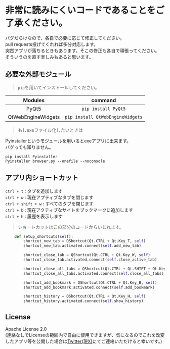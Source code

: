 # 非常に読みにくいコードであることをご了承ください。

バグだらけなので、各自で必要に応じて修正してください。  
pull requests投げてくれれば多分対応します。  
突然アプリが落ちるときもあります。そこの修正も各自で頑張ってください。  
そういうのを直す楽しみもあると思います。

## 必要な外部モジュール
> `pip`を用いてインストールしてください。

|Modules|command|
|:--:|:--:|
|PyQt5|`pip install PyQt5`|
|QtWebEngineWidgets|`pip install QtWebEngineWidgets`|

> もしexeファイル化したいときは

Pyinstallerというモジュールを用いるとexeアプリに出来ます。  
バグっても知りません。

```
pip install Pyinstaller
Pyinstaller browser.py --onefile --noconsole
```

## アプリ内ショートカット
`ctrl + t` : タブを追加します  
`ctrl + w` : 現在アプティブなタブを閉じます  
`ctrl + shift + w` : すべてのタブを閉じます  
`ctrl + b` : 現在アクティブなサイトをブックマークに追加します  
`ctrl + h` : 履歴を表示します  

> ショートカットはこの部分のコードからいじれます。
~~~python
    def setup_shortcuts(self):
        shortcut_new_tab = QShortcut(Qt.CTRL + Qt.Key_T, self)
        shortcut_new_tab.activated.connect(self.add_new_tab)

        shortcut_close_tab = QShortcut(Qt.CTRL + Qt.Key_W, self)
        shortcut_close_tab.activated.connect(self.close_active_tab)

        shortcut_close_all_tabs = QShortcut(Qt.CTRL + Qt.SHIFT + Qt.Key_W, self)
        shortcut_close_all_tabs.activated.connect(self.close_all_tabs)

        shortcut_add_bookmark = QShortcut(Qt.CTRL + Qt.Key_B, self)
        shortcut_add_bookmark.activated.connect(self.add_bookmark)

        shortcut_history = QShortcut(Qt.CTRL + Qt.Key_H, self)
        shortcut_history.activated.connect(self.show_history)
~~~

## License
Apache License 2.0  
(連絡なしでLicenseの範囲内で自由に使用できますが、気になるのでこれを改変したアプリ等を公開した場合は[Twitter(現X)](https://twitter.com/shiro_shihi)にてご連絡いただけると幸いです。)

